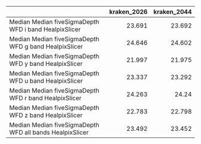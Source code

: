 |                                                          |   kraken_2026 |   kraken_2044 |
|:---------------------------------------------------------|--------------:|--------------:|
| Median Median fiveSigmaDepth WFD i band HealpixSlicer    |        23.691 |        23.692 |
| Median Median fiveSigmaDepth WFD g band HealpixSlicer    |        24.646 |        24.602 |
| Median Median fiveSigmaDepth WFD y band HealpixSlicer    |        21.997 |        21.975 |
| Median Median fiveSigmaDepth WFD u band HealpixSlicer    |        23.337 |        23.292 |
| Median Median fiveSigmaDepth WFD r band HealpixSlicer    |        24.263 |        24.24  |
| Median Median fiveSigmaDepth WFD z band HealpixSlicer    |        22.783 |        22.798 |
| Median Median fiveSigmaDepth WFD all bands HealpixSlicer |        23.492 |        23.452 |
